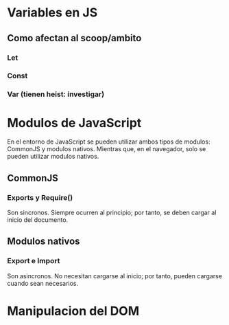 # Variables en JS
## Como afectan al scoop/ambito
### Let
### Const
### Var (tienen heist: investigar)

# Modulos de JavaScript
En el entorno de JavaScript se pueden utilizar ambos tipos de modulos: CommonJS y modulos nativos. Mientras que, en el navegador, solo se pueden utilizar modulos nativos.
## CommonJS
### Exports y Require()
Son sincronos. Siempre ocurren al principio; por tanto, se deben cargar al inicio del documento.

## Modulos nativos
### Export e Import
Son asincronos. No necesitan cargarse al inicio; por tanto, pueden cargarse cuando sean necesarios.

# Manipulacion del DOM
